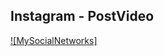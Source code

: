 
## Instagram - PostVideo
[![MySocialNetworks]]([enlace_al_video_de_LinkedIn](https://www.instagram.com/reel/C10OC0JP9q_/?utm_source=ig_web_button_share_sheet&igsh=MzRlODBiNWFlZA==)https://www.instagram.com/reel/C10OC0JP9q_/?utm_source=ig_web_button_share_sheet&igsh=MzRlODBiNWFlZA==)
